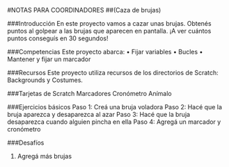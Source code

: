 #NOTAS PARA COORDINADORES
##(Caza de brujas)

###Introducción
En este proyecto vamos a cazar unas brujas. Obtenés puntos al golpear a las brujas que aparecen en pantalla. ¡A ver cuántos puntos conseguís en 30 segundos!

###Competencias
Este proyecto abarca:
• Fijar variables
• Bucles
• Mantener y fijar un marcador

###Recursos
Este proyecto utiliza recursos de los directorios de Scratch: Backgrounds y Costumes.

###Tarjetas de Scratch
Marcadores
Cronómetro
Anímalo

###Ejercicios básicos
Paso 1: Creá una bruja voladora
Paso 2: Hacé que la bruja aparezca y desaparezca al azar
Paso 3: Hacé que la bruja desaparezca cuando alguien pincha en ella
Paso 4: Agregá un marcador y cronómetro

###Desafíos
1. Agregá más brujas
